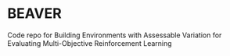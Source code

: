 # BEAVER
Code repo for Building Environments with Assessable Variation for Evaluating Multi-Objective Reinforcement Learning
